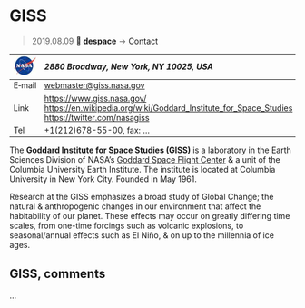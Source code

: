 # GISS
> 2019.08.09 **[🚀](../index/index.md) [despace](index.md)** → [Contact](contact.md)

|[![](f/contact/n/nasa_logo1_thumb.jpg)](f/contact/n/nasa_logo1.png)|*2880 Broadway, New York, NY 10025, USA*|
|:--|:--|
|E‑mail| <webmaster@giss.nasa.gov> |
|Link| <https://www.giss.nasa.gov/><br> <https://en.wikipedia.org/wiki/Goddard_Institute_for_Space_Studies><br> <https://twitter.com/nasagiss> |
|Tel| +1(212)678-55-00, fax: … |

The **Goddard Institute for Space Studies (GISS)** is a laboratory in the Earth Sciences Division of NASA’s [Goddard Space Flight Center](zz_gsfc.md) & a unit of the Columbia University Earth Institute. The institute is located at Columbia University in New York City. Founded in May 1961.

Research at the GISS emphasizes a broad study of Global Change; the natural & anthropogenic changes in our environment that affect the habitability of our planet. These effects may occur on greatly differing time scales, from one-time forcings such as volcanic explosions, to seasonal/annual effects such as El Niño, & on up to the millennia of ice ages.


<p style="page-break-after:always"> </p>

## GISS, comments

…

